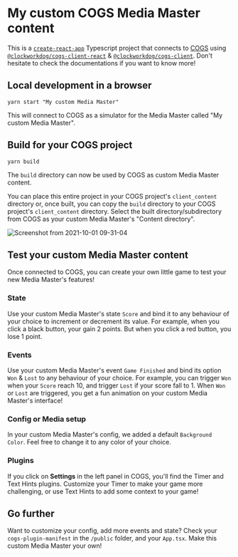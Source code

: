 # My custom COGS Media Master content

This is a [`create-react-app`](https://create-react-app.dev) Typescript project that connects to [COGS](https://cogs.show) using [`@clockworkdog/cogs-client-react`](https://www.npmjs.com/package/@clockworkdog/cogs-client-react) & [`@clockworkdog/cogs-client`](https://www.npmjs.com/package/@clockworkdog/cogs-client). Don't hesitate to check the documentations if you want to know more!

## Local development in a browser

```
yarn start "My custom Media Master"
```

This will connect to COGS as a simulator for the Media Master called "My custom Media Master".

## Build for your COGS project

```
yarn build
```

The `build` directory can now be used by COGS as custom Media Master content.

You can place this entire project in your COGS project's `client_content` directory or, once built, you can copy the `build` directory to your COGS project's `client_content` directory. Select the built directory/subdirectory from COGS as your custom Media Master's "Content directory".

![Screenshot from 2021-10-01 09-31-04](https://user-images.githubusercontent.com/292958/135590011-c3d30df6-5590-4a44-8160-f31e3cd4008e.png)

## Test your custom Media Master content

Once connected to COGS, you can create your own little game to test your new Media Master's features!

### State

Use your custom Media Master's state `Score` and bind it to any behaviour of your choice to increment or decrement its value. For example, when you click a black button, your gain 2 points. But when you click a red button, you lose 1 point. 

### Events

Use your custom Media Master's event `Game Finished` and bind its option `Won` & `Lost` to any behaviour of your choice.  For example, you can trigger `Won` when your `Score` reach 10, and trigger `Lost` if your score fall to 1. When `Won` or `Lost` are triggered, you get a fun animation on your custom Media Master's interface!

### Config or Media setup

In your custom Media Master's config, we added a default `Background Color`. Feel free to change it to any color of your choice.

### Plugins

If you click on **Settings** in the left panel in COGS, you'll find the Timer and Text Hints plugins. Customize your Timer to make your game more challenging, or use Text Hints to add some context to your game!

## Go further

Want to customize your config, add more events and state? Check your `cogs-plugin-manifest` in the `/public` folder, and your `App.tsx`. Make this custom Media Master your own! 
